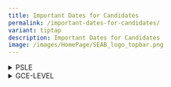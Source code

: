 ```yaml
---
title: Important Dates for Candidates
permalink: /important-dates-for-candidates/
variant: tiptap
description: Important Dates for Candidates
image: /images/HomePage/SEAB_logo_topbar.png
---
```

<div data-type="detailGroup" class="isomer-accordion isomer-accordion-white">
<details class="isomer-details">
<summary>PSLE</summary>
<div data-type="detailsContent" class="isomer-details-content">
<table style="minWidth: 50px">
<colgroup>
<col>
<col>
</colgroup>
<tbody>
<tr>
<th rowspan="1" colspan="1">
<p>Event</p>
</th>
<th rowspan="1" colspan="1">
<p>Dates</p>
</th>
</tr>
<tr>
<td rowspan="1" colspan="1">
<p>Examination Calendar 2025 (Tentative)</p>
</td>
<td rowspan="1" colspan="1">
<p><a href="https://go.gov.sg/2025-psle-exam-timetable" rel="noopener nofollow" target="_blank">Calendar</a>
</p>
</td>
</tr>
<tr>
<td rowspan="1" colspan="1">
<p>2024 Marking Exercise</p>
</td>
<td rowspan="1" colspan="1">
<p>Mon, 14 October&nbsp;– Wed, 16 October 2024</p>
</td>
</tr>
<tr>
<td rowspan="1" colspan="1">
<p>Date of 2024 Results Release^</p>
</td>
<td rowspan="1" colspan="1">
<p>Wed, 20 November 2024</p>
</td>
</tr>
</tbody>
</table>
<p></p>
</div>
</details>
<details class="isomer-details">
<summary>GCE-LEVEL</summary>
<div data-type="detailsContent" class="isomer-details-content">
<table style="minWidth: 125px">
<colgroup>
<col>
<col>
<col>
<col>
<col>
</colgroup>
<tbody>
<tr>
<th rowspan="1" colspan="1">
<p>Event</p>
</th>
<th rowspan="1" colspan="1">
<p>GCE N(A)-
<br>and
<br>N(T)- Levels</p>
</th>
<th rowspan="1" colspan="1">
<p>GCE O-Level</p>
</th>
<th rowspan="1" colspan="1">
<p>GCE A-Level</p>
</th>
<th rowspan="1" colspan="1">
<p>(Applicable to GCE O- and A-Levels only)
<br>Mid-Year MTL/MTLB</p>
</th>
</tr>
<tr>
<td rowspan="1" colspan="1">
<p><strong>Examination Timetable 2025 (Tentative)</strong>
</p>
</td>
<td rowspan="1" colspan="1">
<p><a href="https://go.gov.sg/2025-gce-na-nt-level-exam-timetable" rel="noopener nofollow" target="_blank">Timetable</a>
</p>
</td>
<td rowspan="1" colspan="1">
<p><a href="https://go.gov.sg/2025-gce-o-level-exam-timetable" rel="noopener nofollow" target="_blank">Timetable</a>
</p>
</td>
<td rowspan="1" colspan="1">
<p><a href="https://go.gov.sg/2025-gce-a-level-exam-timetable" rel="noopener nofollow" target="_blank">Timetable</a>
</p>
</td>
<td rowspan="1" colspan="1">
<p>-</p>
</td>
</tr>
<tr>
<td rowspan="1" colspan="1">
<p><strong>Deadline for Withdrawal</strong>
</p>
</td>
<td rowspan="1" colspan="3">
<p>2 September 2024</p>
</td>
<td rowspan="1" colspan="1">
<p>-</p>
</td>
</tr>
<tr>
<td rowspan="1" colspan="1">
<p><strong>Issue of Mid-Year Examination Entry Proof*</strong>
</p>
</td>
<td rowspan="1" colspan="3">
<p>16 May 2024</p>
</td>
<td rowspan="1" colspan="1">
<p>-</p>
</td>
</tr>
<tr>
<td rowspan="1" colspan="1">
<p><strong>Issue of Science Practical Examination Schedule*</strong>
</p>
</td>
<td rowspan="1" colspan="1">
<p>-</p>
</td>
<td rowspan="1" colspan="2">
<p>At least 7 days before examination</p>
</td>
<td rowspan="1" colspan="1">
<p>-</p>
</td>
</tr>
<tr>
<td rowspan="1" colspan="1">
<p><strong>Issue of Year-End Examination Entry Proof*</strong>
</p>
</td>
<td rowspan="1" colspan="3">
<p>24 June 2024</p>
</td>
<td rowspan="1" colspan="1">
<p>-</p>
</td>
</tr>
<tr>
<td rowspan="1" colspan="1">
<p><strong>Date of 2024 Results Release^</strong>
</p>
</td>
<td rowspan="1" colspan="1">
<p>16&nbsp;– 18 December 2024</p>
</td>
<td rowspan="1" colspan="1">
<p>10 – 14 January 2025</p>
</td>
<td rowspan="1" colspan="1">
<p>21&nbsp;– 25 February 2025</p>
</td>
<td rowspan="1" colspan="1">
<p>22 – 26 August 2024</p>
</td>
</tr>
</tbody>
</table>
<p>*<a href="https://form.gov.sg/#!/5dc02f345f93b5001904159d" rel="noopener noreferrer nofollow" target="_blank"><u>Contact SEAB</u></a>&nbsp;if
you have not received the following by the dates indicated:
<br><strong>Mid-Year Examination</strong>  <strong>Entry Proof</strong> - 21
May 2024
<br><strong>Science Practical Examination</strong>  <strong>Schedule </strong>-
7 days before the examination date
<br><strong>Year-End Examination</strong>  <strong>Entry Proof</strong> - 27
June 2024
<br>
<br>^The actual date of the results release can only be confirmed when all
processes have been completed. Once the date has been confirmed, it would
be announced through the media.</p>
</div>
</details>
</div>
<p></p>